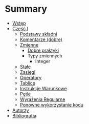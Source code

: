 # Summary

* [Wstęp](README.md)
* [Część I](czesc-i/README.md)
   * [Podstawy składni](czesc-i/podstawy-skladni.md)
   * [Komentarze (dobre)](czesc-i/komentarze.md)
   * [Zmienne](czesc-i/Zmienne/zmienne.md)
       * [Dobre praktyki](czesc-i/Zmienne/Dobre-praktyki.md)
       * Typy zmiennych
           * Integer
   * [Stałe](czesc-i/stale.md)
   * [Zasięgi](czesc-i/zasiegi.md)
   * [Operatory](czesc-i/operatory.md)
   * [Tablice](czesc-i/tablice.md)
   * [Instrukcje Warunkowe](czesc-i/instrukcje-warunkowe.md)
   * [Pętle](czesc-i/petle.md)
   * [Wyrażenia Regularne](czesc-i/wyrazenia-regularne.md)
   * [Ponowne wykorzystanie kodu](czesc-i/ponowne-wykorzystanie-kodu.md)
* [Autorzy](autorzy.md)
* [Bibliografia](bibliografia.md)

